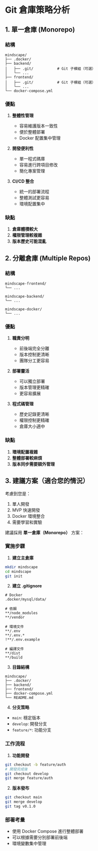 # Git 倉庫策略分析

## 1. 單一倉庫 (Monorepo)

### 結構
```
mindscape/
├── .docker/
├── backend/
│   ├── .git/           # Git 子模組（可選）
│   └── ...
├── frontend/
│   ├── .git/           # Git 子模組（可選）
│   └── ...
└── docker-compose.yml
```

### 優點
1. **整體性管理**
   - 容易維護版本一致性
   - 便於整體部署
   - Docker 配置集中管理

2. **開發便利性**
   - 單一程式碼庫
   - 容易進行跨項目修改
   - 簡化專案管理

3. **CI/CD 整合**
   - 統一的部署流程
   - 整體測試更容易
   - 環境配置集中

### 缺點
1. **倉庫體積較大**
2. **權限管理較複雜**
3. **版本歷史可能混亂**

## 2. 分離倉庫 (Multiple Repos)

### 結構
```
mindscape-frontend/
└── ...

mindscape-backend/
└── ...

mindscape-docker/
└── ...
```

### 優點
1. **職責分明**
   - 前後端完全分離
   - 版本控制更清晰
   - 團隊分工更容易

2. **部署靈活**
   - 可以獨立部署
   - 版本管理更精確
   - 更容易擴展

3. **程式碼管理**
   - 歷史記錄更清晰
   - 權限控制更精確
   - 倉庫大小適中

### 缺點
1. **環境配置複雜**
2. **整體部署較麻煩**
3. **版本同步需要額外管理**

## 3. 建議方案（適合您的情況）

考慮到您是：
1. 單人開發
2. MVP 快速開發
3. Docker 環境整合
4. 需要學習和實驗

建議採用 **單一倉庫（Monorepo）** 方案：

### 實施步驟
1. **建立主倉庫**
```bash
mkdir mindscape
cd mindscape
git init
```

2. **建立 .gitignore**
```gitignore
# Docker
.docker/mysql/data/

# 依賴
**/node_modules
**/vendor

# 環境文件
**/.env
**/.env.*
!**/.env.example

# 編譯文件
**/dist
**/build
```

3. **目錄結構**
```
mindscape/
├── .docker/
├── backend/
├── frontend/
├── docker-compose.yml
└── README.md
```

4. **分支策略**
- `main`: 穩定版本
- `develop`: 開發分支
- `feature/*`: 功能分支

### 工作流程
1. **功能開發**
```bash
git checkout -b feature/auth
# 開發完成後
git checkout develop
git merge feature/auth
```

2. **版本發布**
```bash
git checkout main
git merge develop
git tag v0.1.0
```

### 部署考量
- 使用 Docker Compose 進行整體部署
- 可以根據需要分別部署前後端
- 環境變數集中管理 